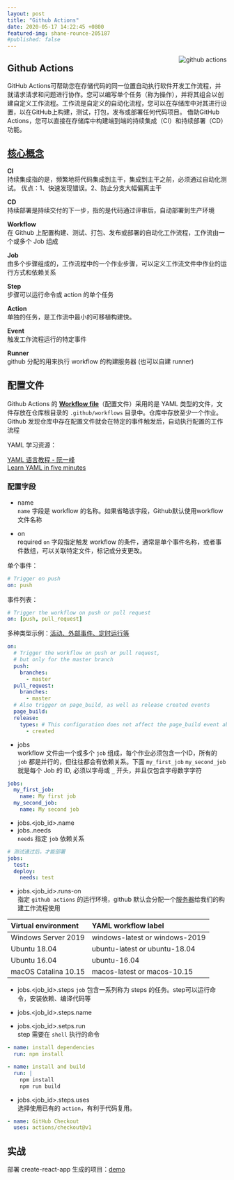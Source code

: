 ```yaml
---
layout: post
title: "Github Actions"
date: 2020-05-17 14:22:45 +0800
featured-img: shane-rounce-205187
#published: false
---
```


<div style="position: relative; height: 0; z-index: -1;"><img alt="github actions" src="https://github.githubassets.com/images/modules/actions/actions-hero.png" style="position: absolute; top: 0; right: 0;" /></div>


## Github Actions

GitHub Actions可帮助您在存储代码的同一位置自动执行软件开发工作流程，并就请求请求和问题进行协作。您可以编写单个任务（称为操作），并将其组合以创建自定义工作流程。工作流是自定义的自动化流程，您可以在存储库中对其进行设置，以在GitHub上构建，测试，打包，发布或部署任何代码项目。 借助GitHub Actions，您可以直接在存储库中构建端到端的持续集成（CI）和持续部署（CD）功能。

## [核心概念](https://help.github.com/en/actions/getting-started-with-github-actions/core-concepts-for-github-actions)

**CI**<br>
持续集成指的是，频繁地将代码集成到主干，集成到主干之前，必须通过自动化测试。
优点：1、快速发现错误。2、防止分支大幅偏离主干

**CD**<br>
持续部署是持续交付的下一步，指的是代码通过评审后，自动部署到生产环境

**Workflow**<br>
在 Github 上配置构建、测试、打包、发布或部署的自动化工作流程，工作流由一个或多个 Job 组成

**Job**<br>
由多个步骤组成的，工作流程中的一个作业步骤，可以定义工作流文件中作业的运行方式和依赖关系

**Step**<br>
步骤可以运行命令或 action 的单个任务

**Action**<br>
单独的任务，是工作流中最小的可移植构建快。

**Event**<br>
触发工作流程运行的特定事件

**Runner**<br>
github 分配的用来执行 workflow 的构建服务器 (也可以自建 runner)


## 配置文件

Github Actions 的 **[Workflow file](https://help.github.com/en/actions/reference/workflow-syntax-for-github-actions)**（配置文件）采用的是 YAML 类型的文件，文件存放在仓库根目录的 `.github/workflows` 目录中。仓库中存放至少一个作业。Github 发现仓库中存在配置文件就会在特定的事件触发后，自动执行配置的工作流程

YAML 学习资源：

[YAML 语言教程 - 阮一峰](http://www.ruanyifeng.com/blog/2016/07/yaml.html)<br>
[Learn YAML in five minutes](https://www.codeproject.com/Articles/1214409/Learn-YAML-in-five-minutes)

### 配置字段

* name<br>
`name` 字段是 workflow 的名称。如果省略该字段，Github默认使用workflow文件名称

* on<br>
required `on` 字段指定触发 workflow 的条件，通常是单个事件名称，或者事件数组，可以关联特定文件，标记或分支更改。

单个事件：
```yml
# Trigger on push
on: push
```

事件列表：
```yml
# Trigger the workflow on push or pull request
on: [push, pull_request]
```

多种类型示例：[活动、外部事件、定时运行等](https://help.github.com/en/actions/reference/workflow-syntax-for-github-actions#onevent_nametypes)
```yml
on:
  # Trigger the workflow on push or pull request,
  # but only for the master branch
  push:
    branches:
      - master
  pull_request:
    branches:
      - master
  # Also trigger on page_build, as well as release created events
  page_build:
  release:
    types: # This configuration does not affect the page_build event abve
      - created
```

* jobs<br>
workflow 文件由一个或多个 `job` 组成，每个作业必须包含一个ID，所有的 `job` 都是并行的，但往往都会有依赖关系。下面 `my_first_job` `my_second_job` 就是每个 Job 的 ID, 必须以字母或 `_` 开头，并且仅包含字母数字字符

```yml
jobs:
  my_first_job:
    name: My first job
  my_second_job:
    name: My second job
```

* jobs.<job_id>.name
* jobs.<jobid>.needs<br>
  `needs` 指定 `job` 依赖关系

```yml
# 测试通过后，才能部署
jobs:
  test:
  deploy:
    needs: test
```

* jobs.<job_id>.runs-on<br>
指定 `github actions` 的运行环境，github 默认会分配一个[服务器](https://help.github.com/en/actions/reference/virtual-environments-for-github-hosted-runners)给我们的构建工作流程使用

Virtual environment |	YAML workflow label
:- | :-
Windows Server 2019 |	windows-latest or windows-2019
Ubuntu 18.04 | ubuntu-latest or ubuntu-18.04
Ubuntu 16.04 | ubuntu-16.04
macOS Catalina 10.15 | macos-latest or macos-10.15

* jobs.<job_id>.steps
  `job` 包含一系列称为 steps 的任务。step可以运行命令，安装依赖、编译代码等

* jobs.<job_id>.steps.name

* jobs.<job_id>.setps.run<br>
  step 需要在 `shell` 执行的命令

```yml
- name: install dependencies
  run: npm install

- name: install and build
  run: |
    npm install
    npm run build
```

* jobs.<job_id>.steps.uses<br>
  选择使用已有的 `action`，有利于代码复用。

```yml
- name: GitHub Checkout
  uses: actions/checkout@v1
```

## 实战

部署 create-react-app 生成的项目：[demo](https://github.com/liuswin/github-actions-demo)
